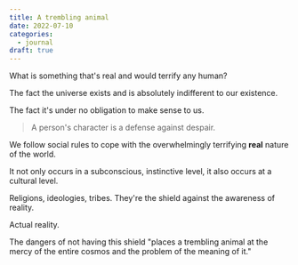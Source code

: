 ```yaml
---
title: A trembling animal
date: 2022-07-10
categories:
  - journal
draft: true
---
```


What is something that's real and would terrify any human?

The fact the universe exists and is absolutely indifferent to our existence.

The fact it's under no obligation to make sense to us.

> A person's character is a defense against despair.

We follow social rules to cope with the overwhelmingly terrifying __real__ nature of the world.

It not only occurs in a subconscious, instinctive level, it also occurs at a cultural level.

Religions, ideologies, tribes. They're the shield against the awareness of reality.

Actual reality.

The dangers of not having this shield "places a trembling animal at the mercy of the entire cosmos and the problem of the meaning of it."
